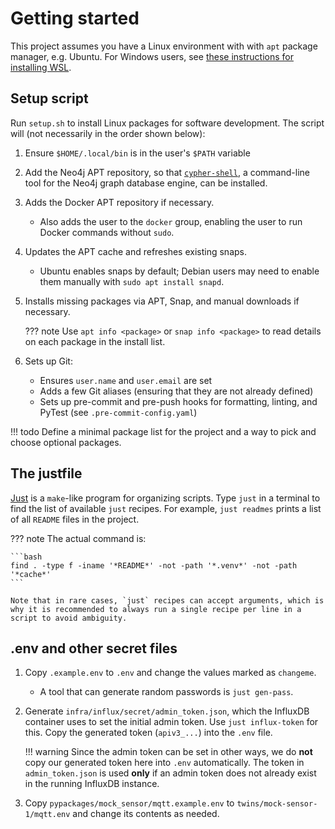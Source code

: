 # Getting started

This project assumes you have a Linux environment with with `apt` package manager, e.g. Ubuntu.  For Windows users, see [these instructions for installing WSL](https://learn.microsoft.com/en-gb/windows/wsl/install).

## Setup script

Run `setup.sh` to install Linux packages for software development.  The script will (not necessarily in the order shown below):

1. Ensure `$HOME/.local/bin` is in the user's `$PATH` variable
2. Add the Neo4j APT repository, so that [`cypher-shell`](https://neo4j.com/docs/operations-manual/current/cypher-shell/), a command-line tool for the Neo4j graph database engine, can be installed.
3. Adds the Docker APT repository if necessary.
    - Also adds the user to the `docker` group, enabling the user to run Docker commands without `sudo`.
4. Updates the APT cache and refreshes existing snaps.
    - Ubuntu enables snaps by default; Debian users may need to enable them manually with `sudo apt install snapd`.
5. Installs missing packages via APT, Snap, and manual downloads if necessary.

    ??? note
        Use `apt info <package>` or `snap info <package>` to read details on each package in the install list.

6. Sets up Git:

    - Ensures `user.name` and `user.email` are set
    - Adds a few Git aliases (ensuring that they are not already defined)
    - Sets up pre-commit and pre-push hooks for formatting, linting, and PyTest (see `.pre-commit-config.yaml`)

!!! todo
    Define a minimal package list for the project and a way to pick and choose optional packages.

## The justfile

[Just](https://just.systems/man/en/) is a `make`-like program for organizing scripts.  Type `just` in a terminal to find the list of available `just` recipes.  For example, `just readmes` prints a list of all `README` files in the project.

??? note
    The actual command is:

    ```bash
    find . -type f -iname '*README*' -not -path '*.venv*' -not -path '*cache*'
    ```

    Note that in rare cases, `just` recipes can accept arguments, which is why it is recommended to always run a single recipe per line in a script to avoid ambiguity.

## .env and other secret files

1. Copy `.example.env` to `.env` and change the values marked as `changeme`.

    - A tool that can generate random passwords is `just gen-pass`.

2. Generate `infra/influx/secret/admin_token.json`, which the InfluxDB container uses to set the initial admin token.  Use `just influx-token` for this.  Copy the generated token (`apiv3_...`) into the `.env` file.

    !!! warning
        Since the admin token can be set in other ways, we do **not** copy our generated token here into `.env` automatically.  The token in `admin_token.json` is used **only** if an admin token does not already exist in the running InfluxDB instance.

3. Copy `pypackages/mock_sensor/mqtt.example.env` to `twins/mock-sensor-1/mqtt.env` and change its contents as needed.

